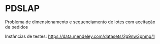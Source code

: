 # PDSLAP
Problema de dimensionamento e sequenciamento de lotes com aceitação de pedidos

Instâncias de testes: https://data.mendeley.com/datasets/2g9nw3pnmg/1
